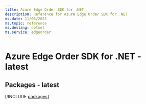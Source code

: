 ```yaml
---
title: Azure Edge Order SDK for .NET
description: Reference for Azure Edge Order SDK for .NET
ms.date: 11/06/2023
ms.topic: reference
ms.devlang: dotnet
ms.service: edgeorder
---
```

# Azure Edge Order SDK for .NET - latest
## Packages - latest
[!INCLUDE [packages](edge-order-index.md)]